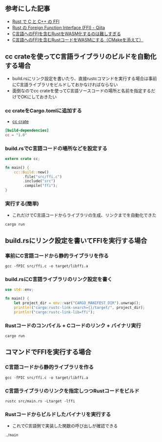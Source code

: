 ## 参考にした記事
- [Rust で C と C++ の FFI](https://blog.ojisan.io/rust-ffi-cpp-wakaran/)
- [Rust の Foreign Function Interface (FFI) - Qiita](https://qiita.com/termoshtt/items/0fa9959f9eb64b0907e2)
- [C言語へのFFIを含むRustをWASM化するのは難しすぎる](https://zenn.dev/newgyu/articles/4240df5d2a7d55)
- [C言語へのFFIを含むRustコードをWASMにする（CMakeを添えて）](https://zenn.dev/newgyu/articles/8bff73505c7b35)

## cc crateを使ってC言語ライブラリのビルドを自動化する場合
- build.rsにリンク設定を書いたり、直接rustcコマンドを実行する場合は事前にC言語ライブラリをビルドしておかなければならない
- 面倒なのでcc crateを使ってC言語ソースコードの場所と名前を指定するだけでOKにしておきたい

### cc crateをCargo.tomlに追加する
- [cc crate](https://crates.io/crates/cc)

```toml
[build-dependencies]
cc = "1.0"
```

### build.rsでC言語コードの場所などを設定する
```rs
extern crate cc;

fn main() {
    cc::Build::new()
        .file("src/ffi.c")
        .include("src")
        .compile("ffi");
}
```

### 実行する(簡単)
- これだけでC言語コードからライブラリの生成、リンクまでを自動化できた

```
cargo run
```


## build.rsにリンク設定を書いてFFIを実行する場合

### 事前にC言語コードから静的ライブラリを作る
```
gcc -fPIC src/ffi.c -o target/libffi.a
```

### build.rsにC言語ライブラリのリンク設定を書く
```rs
use std::env;

fn main() {
    let project_dir = env::var("CARGO_MANIFEST_DIR").unwrap();
    println!("cargo:rustc-link-search={}/target/", project_dir);
    println!("cargo:rustc-link-lib=ffi");
```


### Rustコードのコンパイル + Cコードのリンク + バイナリ実行
```
cargo run
```

## コマンドでFFIを実行する場合
### C言語コードから静的ライブラリを作る
```
gcc -fPIC src/ffi.c -o target/libffi.a
```

### C言語ライブラリのリンクを指定しつつRustコードをビルド

```
rustc src/main.rs -Ltarget -lffi
```

### Rustコードからビルドしたバイナリを実行する
- これでC言語側で実装した関数の呼び出しが確認できる

```
./main
```